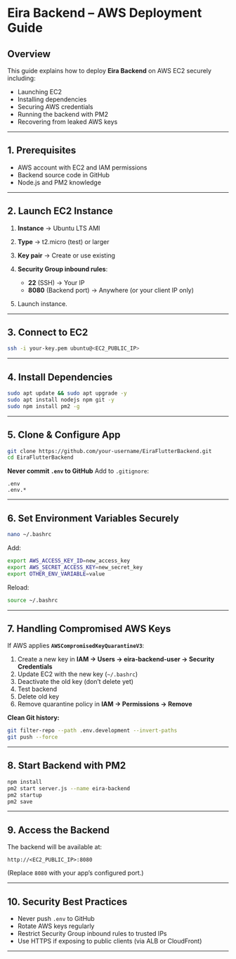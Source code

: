 # Eira Backend – AWS Deployment Guide 

## **Overview**

This guide explains how to deploy **Eira Backend** on AWS EC2 securely  including:

* Launching EC2
* Installing dependencies
* Securing AWS credentials
* Running the backend with PM2
* Recovering from leaked AWS keys

---

## **1. Prerequisites**

* AWS account with EC2 and IAM permissions
* Backend source code in GitHub
* Node.js and PM2 knowledge

---

## **2. Launch EC2 Instance**

1. **Instance** → Ubuntu LTS AMI
2. **Type** → t2.micro (test) or larger
3. **Key pair** → Create or use existing
4. **Security Group inbound rules**:

   * **22** (SSH) → Your IP
   * **8080** (Backend port) → Anywhere (or your client IP only)
5. Launch instance.

---

## **3. Connect to EC2**

```bash
ssh -i your-key.pem ubuntu@<EC2_PUBLIC_IP>
```

---

## **4. Install Dependencies**

```bash
sudo apt update && sudo apt upgrade -y
sudo apt install nodejs npm git -y
sudo npm install pm2 -g
```

---

## **5. Clone & Configure App**

```bash
git clone https://github.com/your-username/EiraFlutterBackend.git
cd EiraFlutterBackend
```

**Never commit `.env` to GitHub**
Add to `.gitignore`:

```
.env
.env.*
```

---

## **6. Set Environment Variables Securely**

```bash
nano ~/.bashrc
```

Add:

```bash
export AWS_ACCESS_KEY_ID=new_access_key
export AWS_SECRET_ACCESS_KEY=new_secret_key
export OTHER_ENV_VARIABLE=value
```

Reload:

```bash
source ~/.bashrc
```

---

## **7. Handling Compromised AWS Keys**

If AWS applies **`AWSCompromisedKeyQuarantineV3`**:

1. Create a new key in **IAM → Users → eira-backend-user → Security Credentials**
2. Update EC2 with the new key (`~/.bashrc`)
3. Deactivate the old key (don’t delete yet)
4. Test backend
5. Delete old key
6. Remove quarantine policy in **IAM → Permissions → Remove**

**Clean Git history:**

```bash
git filter-repo --path .env.development --invert-paths
git push --force
```

---

## **8. Start Backend with PM2**

```bash
npm install
pm2 start server.js --name eira-backend
pm2 startup
pm2 save
```

---

## **9. Access the Backend**

The backend will be available at:

```
http://<EC2_PUBLIC_IP>:8080
```

(Replace `8080` with your app’s configured port.)

---

## **10. Security Best Practices**

* Never push `.env` to GitHub
* Rotate AWS keys regularly
* Restrict Security Group inbound rules to trusted IPs
* Use HTTPS if exposing to public clients (via ALB or CloudFront)

---

